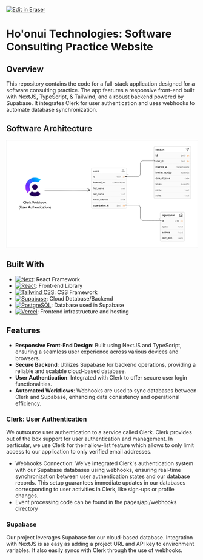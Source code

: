 <p><a target="_blank" href="https://app.eraser.io/workspace/SUU0xXIhVG8Q3muZH5DH" id="edit-in-eraser-github-link"><img alt="Edit in Eraser" src="https://firebasestorage.googleapis.com/v0/b/second-petal-295822.appspot.com/o/images%2Fgithub%2FOpen%20in%20Eraser.svg?alt=media&amp;token=968381c8-a7e7-472a-8ed6-4a6626da5501"></a></p>

# Ho'onui Technologies: Software Consulting Practice Website
## Overview
This repository contains the code for a full-stack application designed for a software consulting practice. The app features a responsive front-end built with NextJS, TypeScript, & Tailwind, and a robust backend powered by Supabase. It integrates Clerk for user authentication and uses webhooks to automate database synchronization.

## Software Architecture
![db_er_diagram](/.eraser/SUU0xXIhVG8Q3muZH5DH___sKBE7gxtknX4C1dnV5iZm5p6Y362___---figure---ALvPnND5Civ5mMLxrj1z----figure---6_jW1jlCro7d3j78c-LUvw.png "db_er_diagram")

## Built With
- [![Next][Next.js]][Next-url]: React Framework
- [![React][React.js]][React-url]: Front-end Library
- [![Tailwind CSS][Tailwind-CSS]][Tailwind-url]: CSS Framework
- [![Supabase][Supabase]][Supabase-url]: Cloud Database/Backend
- [![PostgreSQL][PostgreSQL]][PostgreSQL-url]: Database used in Supabase
- [![Vercel][Vercel]][Vercel-url]: Frontend infrastructure and hosting
## Features
- **Responsive Front-End Design**: Built using NextJS and TypeScript, ensuring a seamless user experience across various devices and browsers.
- **Secure Backend**: Utilizes Supabase for backend operations, providing a reliable and scalable cloud-based database.
- **User Authentication**: Integrated with Clerk to offer secure user login functionalities.
- **Automated Workflows**: Webhooks are used to sync databases between Clerk and Supabase, enhancing data consistency and operational efficiency.
### Clerk: User Authentication
We outsource user authentication to a service called Clerk. Clerk provides out of the box support for user authentication and management. In particular, we use Clerk for their allow-list feature which allows to only limit access to our application to only verified email addresses. 

- Webhooks Connection: We've integrated Clerk's authentication system with our Supabase databases using webhooks, ensuring real-time synchronization between user authentication states and our database records. This setup guarantees immediate updates in our databases corresponding to user activities in Clerk, like sign-ups or profile changes.
- Event processing code can be found in the pages/api/webhooks directory
### Supabase
Our project leverages Supabase for our cloud-based database. Integration with NextJS is as easy as adding a project URL and API key to environment variables. It also easily syncs with Clerk through the use of webhooks.

[Next.js]: https://img.shields.io/badge/next.js-000000?style=for-the-badge&logo=nextdotjs&logoColor=white

[Next-url]: https://nextjs.org/



[React.js]: https://img.shields.io/badge/React-20232A?style=for-the-badge&logo=react&logoColor=61DAFB

[React-url]: https://reactjs.org/



[Tailwind-CSS]: https://img.shields.io/badge/Tailwind_CSS-38B2AC?style=for-the-badge&logo=tailwind-css&logoColor=white

[Tailwind-url]: https://tailwindcss.com/



[Supabase]: https://img.shields.io/badge/Supabase-181818?style=for-the-badge&logo=supabase&logoColor=white

[Supabase-url]: https://supabase.com/



[PostgreSQL]: https://img.shields.io/badge/PostgreSQL-316192?style=for-the-badge&logo=postgresql&logoColor=white

[PostgreSQL-url]: https://www.postgresql.org/



[Vercel]: https://img.shields.io/badge/Vercel-000000?style=for-the-badge&logo=vercel&logoColor=white

[Vercel-url]: https://vercel.com/


<!--- Eraser file: https://app.eraser.io/workspace/SUU0xXIhVG8Q3muZH5DH --->